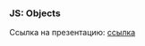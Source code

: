 ### JS: Objects

Ссылка на презентацию: [ссылка](https://github.com/ait-tr/cohort39.2/blob/main/front_end/lesson_15/JS_Object.pdf)

